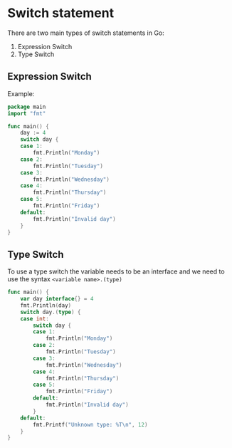# Switch statement

There are two main types of switch statements in Go:

1. Expression Switch
2. Type Switch

## Expression Switch

Example:
```go
package main
import "fmt"

func main() {
    day := 4
    switch day {
    case 1:
        fmt.Println("Monday")
    case 2:
        fmt.Println("Tuesday")
    case 3:
        fmt.Println("Wednesday")
    case 4:
        fmt.Println("Thursday")
    case 5:
        fmt.Println("Friday")
    default:
        fmt.Println("Invalid day")
    }
}
```

## Type Switch

To use a type switch the variable needs to be an interface and we need to use the syntax `<variable name>.(type)`

```go
func main() {
	var day interface{} = 4
	fmt.Println(day)
	switch day.(type) {
	case int:
		switch day {
		case 1:
			fmt.Println("Monday")
		case 2:
			fmt.Println("Tuesday")
		case 3:
			fmt.Println("Wednesday")
		case 4:
			fmt.Println("Thursday")
		case 5:
			fmt.Println("Friday")
		default:
			fmt.Println("Invalid day")
		}
	default:
		fmt.Printf("Unknown type: %T\n", 12)
	}
}
```